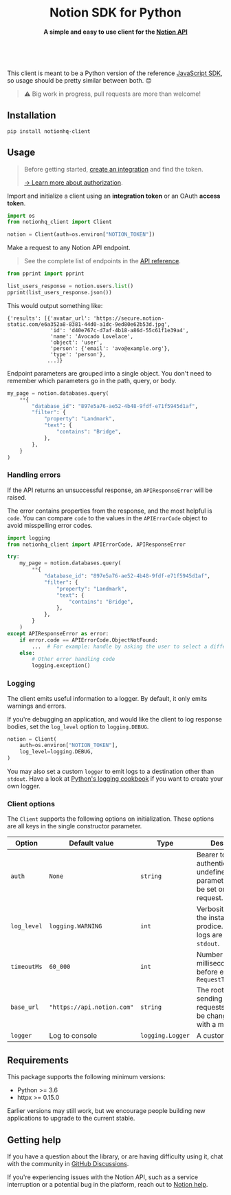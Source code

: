 <div align="center">
	<h1>Notion SDK for Python</h1>
	<p>
		<b>A simple and easy to use client for the <a href="https://developers.notion.com">Notion API</a></b>
	</p>
	<br>
	<br>
	<br>
</div>

This client is meant to be a Python version of the reference [JavaScript SDK](https://github.com/makenotion/notion-sdk-js), so usage should be pretty similar between both. :blush:

> :warning: Big work in progress, pull requests are more than welcome!

## Installation

```
pip install notionhq-client
```

## Usage

> Before getting started, [create an integration](https://www.notion.com/my-integrations) and find the token.
>
> [→ Learn more about authorization](https://developers.notion.com/docs/authorization).

Import and initialize a client using an **integration token** or an OAuth **access token**.

```python
import os
from notionhq_client import Client

notion = Client(auth=os.environ["NOTION_TOKEN"])
```

Make a request to any Notion API endpoint.

> See the complete list of endpoints in the [API reference](https://developers.notion.com/reference).

```python
from pprint import pprint

list_users_response = notion.users.list()
pprint(list_users_response.json())
```

This would output something like:

```
{'results': [{'avatar_url': 'https://secure.notion-static.com/e6a352a8-8381-44d0-a1dc-9ed80e62b53d.jpg',
              'id': 'd40e767c-d7af-4b18-a86d-55c61f1e39a4',
              'name': 'Avocado Lovelace',
              'object': 'user',
              'person': {'email': 'avo@example.org'},
              'type': 'person'},
             ...]}
```

Endpoint parameters are grouped into a single object. You don't need to remember which parameters go in the path, query, or body.

```python
my_page = notion.databases.query(
    **{
        "database_id": "897e5a76-ae52-4b48-9fdf-e71f5945d1af",
        "filter": {
            "property": "Landmark",
            "text": {
                "contains": "Bridge",
            },
        },
    }
)
```

### Handling errors

If the API returns an unsuccessful response, an `APIResponseError` will be raised.

The error contains properties from the response, and the most helpful is `code`. You can compare `code` to the values in the `APIErrorCode` object to avoid misspelling error codes.

```python
import logging
from notionhq_client import APIErrorCode, APIResponseError

try:
    my_page = notion.databases.query(
        **{
            "database_id": "897e5a76-ae52-4b48-9fdf-e71f5945d1af",
            "filter": {
                "property": "Landmark",
                "text": {
                    "contains": "Bridge",
                },
            },
        }
    )
except APIResponseError as error:
    if error.code == APIErrorCode.ObjectNotFound:
        ...  # For example: handle by asking the user to select a different database
    else:
        # Other error handling code
        logging.exception()
```

### Logging

The client emits useful information to a logger. By default, it only emits warnings and errors.

If you're debugging an application, and would like the client to log response bodies, set the `log_level` option to `logging.DEBUG`.

```python
notion = Client(
    auth=os.environ["NOTION_TOKEN"],
    log_level=logging.DEBUG,
)
```

You may also set a custom `logger` to emit logs to a destination other than `stdout`. Have a look at [Python's logging cookbook](https://docs.python.org/3/howto/logging-cookbook.html) if you want to create your own logger.

### Client options

The `Client` supports the following options on initialization. These options are all keys in the single constructor parameter.

| Option | Default value | Type | Description |
|--------|---------------|---------|-------------|
| `auth` | `None` | `string` | Bearer token for authentication. If left undefined, the `auth` parameter should be set on each request. |
| `log_level` | `logging.WARNING` | `int` | Verbosity of logs the instance will prodice. By default, logs are written to `stdout`.
| `timeoutMs` | `60_000` | `int` | Number of milliseconds to wait before emitting a `RequestTimeoutError` |
| `base_url` | `"https://api.notion.com"` | `string` | The root URL for sending API requests. This can be changed to test with a mock server. |
| `logger` | Log to console | `logging.Logger` | A custom logger. |

## Requirements

This package supports the following minimum versions:
* Python >= 3.6
* httpx >= 0.15.0

Earlier versions may still work, but we encourage people building new applications to upgrade to the current stable.

## Getting help

If you have a question about the library, or are having difficulty using it, chat with the community in [GitHub Discussions](https://github.com/ramnes/notion-sdk-py/discussions).

If you're experiencing issues with the Notion API, such as a service interruption or a potential bug in the platform, reach out to [Notion help](https://www.notion.so/Help-Support-e040febf70a94950b8620e6f00005004?target=intercom).
